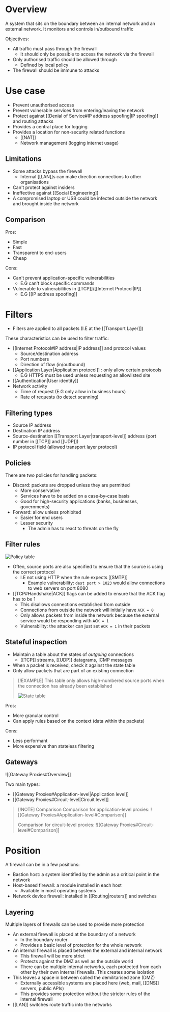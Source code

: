 # Overview
A system that sits on the boundary between an internal network and an external network. It monitors and controls in/outbound traffic

Objectives:
- All traffic must pass through the firewall
	- It should only be possible to access the network via the firewall
- Only authorised traffic should be allowed through
	- Defined by local policy
- The firewall should be immune to attacks

# Use case
- Prevent unauthorised access
- Prevent vulnerable services from entering/leaving the network
- Protect against [[Denial of Service#IP address spoofing|IP spoofing]] and routing attacks
- Provides a central place for logging
- Provides a location for non-security related functions
	- [[NAT]]
	- Network management (logging internet usage)

## Limitations
- Some attacks bypass the firewall
	- Internal [[LAN]]s can make direction connections to other organisations
- Can't protect against insiders
- Ineffective against [[Social Engineering]]
- A compromised laptop or USB could be infected outside the network and brought inside the network

## Comparison
Pros:
- Simple
- Fast
- Transparent to end-users
- Cheap

Cons:
- Can't prevent application-specific vulnerabilities
	- E.G can't block specific commands
- Vulnerable to vulnerabilities in [[TCP]]/[[Internet Protocol|IP]]
	- E.G [[IP address spoofing]]

# Filters
- Filters are applied to all packets (I.E at the [[Transport Layer]])

These characteristics can be used to filter traffic:
- [[Internet Protocol#IP address|IP address]] and protocol values
	- Source/destination address
	- Port numbers
	- Direction of flow (in/outbound)
- [[Application Layer|Application protocol]] : only allow certain protocols
	- E.G HTTPS must be used unless requesting an allowlisted site
- [[Authentication|User identity]]
- Network activity
	- Time of request (E.G only allow in business hours)
	- Rate of requests (to detect scanning)

## Filtering types
- Source IP address
- Destination IP address
- Source-destination [[Transport Layer|transport-level]] address (port number in [[TCP]] and [[UDP]])
- IP protocol field (allowed transport layer protocol)

## Policies
There are two policies for handling packets:
- Discard: packets are dropped unless they are permitted
	- More conservative
	- Services have to be added on a case-by-case basis
	- Good for high-security applications (banks, businesses, governments)
- Forward: allow unless prohibited
	- Easier for end users
	- Lesser security
		- The admin has to react to threats on the fly

## Filter rules
![Policy table](https://blogs.getcertifiedgetahead.com/wp-content/uploads/2014/07/Table-3.31.jpg)

- Often, source ports are also specified to ensure that the source is using the correct protocol
	- I.E not using HTTP when the rule expects [[SMTP]]
		- Example vulnerability: `dest port > 1023` would allow connections to web servers on port 8080
- [[TCP#Handshake|ACK]] flags can be added to ensure that the ACK flag has to be 1
	- This disallows connections established from outside
	- Connections from outside the network will initially have `ACK = 0`
	- Only allows packets from inside the network because the external service would be responding with `ACK = 1`
	- Vulnerability: the attacker can just set `ACK = 1` in their packets

## Stateful inspection
- Maintain a table about the states of *outgoing* connections
	- [[TCP]] streams, [[UDP]] datagrams, ICMP messages
- When a packet is received, check it against the state table
- Only allow packets that are part of an existing connection

> [!EXAMPLE]
>This table only allows high-numbered source ports when the connection has already been established
>
> ![State table](https://img.brainkart.com/imagebk9/1TsRAvr.jpg)


Pros:
- More granular control
- Can apply rules based on the context (data within the packets)

Cons:
- Less performant
- More expensive than stateless filtering

## Gateways
![[Gateway Proxies#Overview]]

Two main types:
- [[Gateway Proxies#Application-level|Application level]]
- [[Gateway Proxies#Circuit-level|Circuit level]]

> [!NOTE] Comparison
> Comparison for application-level proxies:
> ![[Gateway Proxies#Application-level#Comparison]]
> 
> Comparison for circuit-level proxies:
> ![[Gateway Proxies#Circuit-level#Comparison]]

# Position
A firewall can be in a few positions:
- Bastion host: a system identified by the admin as a critical point in the network
- Host-based firewall: a module installed in each host
	- Available in most operating systems
- Network device firewall: installed in [[Routing|routers]] and switches

## Layering
Multiple layers of firewalls can be used to provide more protection

- An external firewall is placed at the boundary of a network
	- In the boundary router
	- Provides a basic level of protection for the whole network
- An internal firewall is placed between the external and internal network
	- This firewall will be more strict
	- Protects against the DMZ as well as the outside world
	- There can be multiple internal networks, each protected from each other by their own internal firewalls. This creates some isolation
- This leaves a space in between called the demilitarised zone (DMZ)
	- Externally accessible systems are placed here (web, mail, [[DNS]] servers, public APIs)
	- This provides some protection without the stricter rules of the internal firewall
- [[LAN]] switches route traffic into the networks